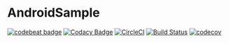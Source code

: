 # AndroidSample

[![codebeat badge](https://codebeat.co/badges/80e261b3-e37d-45e0-95ca-de08fc639242)](https://codebeat.co/projects/github-com-ermolnik-androidsample-develop)
[![Codacy Badge](https://api.codacy.com/project/badge/Grade/823e033991a24e7bbabc4d67be90b6fa)](https://www.codacy.com/manual/ermolnik/AndroidSample?utm_source=github.com&amp;utm_medium=referral&amp;utm_content=ermolnik/AndroidSample&amp;utm_campaign=Badge_Grade)
[![CircleCI](https://circleci.com/gh/ermolnik/AndroidSample.svg?style=svg)](https://circleci.com/gh/ermolnik/AndroidSample)
[![Build Status](https://app.bitrise.io/app/c3d99dcc001c5ba2/status.svg?token=QvOPn5BgH364wrvAFo9v6A)](https://app.bitrise.io/app/c3d99dcc001c5ba2)
[![codecov](https://codecov.io/gh/ermolnik/AndroidSample/branch/master/graph/badge.svg)](https://codecov.io/gh/ermolnik/AndroidSample)
